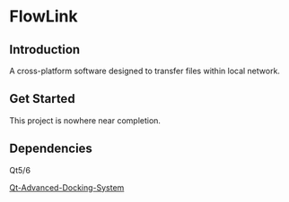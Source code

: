 # FlowLink
## Introduction
A cross-platform software designed to transfer files within local network.

## Get Started
This project is nowhere near completion.

## Dependencies
Qt5/6

[Qt-Advanced-Docking-System](https://github.com/githubuser0xFFFF/Qt-Advanced-Docking-System)
